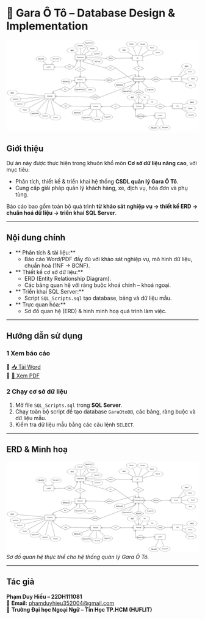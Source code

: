 # 🚗 Gara Ô Tô – Database Design & Implementation

![ERD](image.png)

##  Giới thiệu
Dự án này được thực hiện trong khuôn khổ môn **Cơ sở dữ liệu nâng cao**, với mục tiêu:
- Phân tích, thiết kế & triển khai hệ thống **CSDL quản lý Gara Ô Tô**.
- Cung cấp giải pháp quản lý khách hàng, xe, dịch vụ, hóa đơn và phụ tùng.

Báo cáo bao gồm toàn bộ quá trình **từ khảo sát nghiệp vụ → thiết kế ERD → chuẩn hoá dữ liệu → triển khai SQL Server**.

---

##  Nội dung chính
- ** Phân tích & tài liệu:**
  - Báo cáo Word/PDF đầy đủ với khảo sát nghiệp vụ, mô hình dữ liệu, chuẩn hoá (1NF → BCNF).
- ** Thiết kế cơ sở dữ liệu:**
  - ERD (Entity Relationship Diagram).
  - Các bảng quan hệ với ràng buộc khoá chính – khoá ngoại.
- ** Triển khai SQL Server:**
  - Script `SQL_Scripts.sql` tạo database, bảng và dữ liệu mẫu.
- ** Trực quan hóa:**
  - Sơ đồ quan hệ (ERD) & hình minh hoạ quá trình làm việc.

---


##  Hướng dẫn sử dụng

### 1️ **Xem báo cáo**
📄 [📥 Tải Word](./DoAnCSDP_UP.docx)  
📄 [📄 Xem PDF](./DoAnCSDP_UP.pdf)

### 2️ **Chạy cơ sở dữ liệu**
1. Mở file `SQL_Scripts.sql` trong **SQL Server**.  
2. Chạy toàn bộ script để tạo database `GaraOtoDB`, các bảng, ràng buộc và dữ liệu mẫu.  
3. Kiểm tra dữ liệu mẫu bằng các câu lệnh `SELECT`.

---

##  ERD & Minh hoạ
![ERD Diagram](image.png)  
*Sơ đồ quan hệ thực thể cho hệ thống quản lý Gara Ô Tô.*

---

##  Tác giả
**Phạm Duy Hiếu – 22DH111081**  
📧 **Email:** phamduyhieu352004@gmail.com  
🏫 **Trường Đại học Ngoại Ngữ – Tin Học TP.HCM (HUFLIT)**

